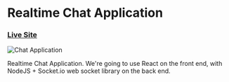 # Realtime Chat Application

### [Live Site](https://realtime-chat-application.netlify.com)

![Chat Application](https://i.ytimg.com/vi/ZwFA3YMfkoc/maxresdefault.jpg)

Realtime Chat Application. We're going to use  React on the front end, with NodeJS + Socket.io web socket library on the back end. 

